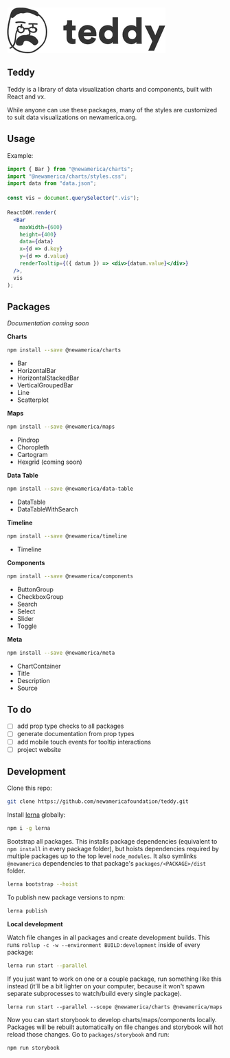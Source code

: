 ![Teddy Logo](./assets/teddy.png)

## Teddy

Teddy is a library of data visualization charts and components, built with React and vx.

While anyone can use these packages, many of the styles are customized to suit data visualizations on newamerica.org.

## Usage

Example:

```jsx
import { Bar } from "@newamerica/charts";
import "@newamerica/charts/styles.css";
import data from "data.json";

const vis = document.querySelector(".vis");

ReactDOM.render(
  <Bar
    maxWidth={600}
    height={400}
    data={data}
    x={d => d.key}
    y={d => d.value}
    renderTooltip={({ datum }) => <div>{datum.value}</div>}
  />,
  vis
);
```

## Packages

_Documentation coming soon_

**Charts**

```bash
npm install --save @newamerica/charts
```

- Bar
- HorizontalBar
- HorizontalStackedBar
- VerticalGroupedBar
- Line
- Scatterplot

**Maps**

```bash
npm install --save @newamerica/maps
```

- Pindrop
- Choropleth
- Cartogram
- Hexgrid (coming soon)

**Data Table**

```bash
npm install --save @newamerica/data-table
```

- DataTable
- DataTableWithSearch

**Timeline**

```bash
npm install --save @newamerica/timeline
```

- Timeline

**Components**

```bash
npm install --save @newamerica/components
```

- ButtonGroup
- CheckboxGroup
- Search
- Select
- Slider
- Toggle

**Meta**

```bash
npm install --save @newamerica/meta
```

- ChartContainer
- Title
- Description
- Source

## To do

- [ ] add prop type checks to all packages
- [ ] generate documentation from prop types
- [ ] add mobile touch events for tooltip interactions
- [ ] project website

## Development

Clone this repo:

```bash
git clone https://github.com/newamericafoundation/teddy.git
```

Install [lerna](https://github.com/lerna/lerna) globally:

```bash
npm i -g lerna
```

Bootstrap all packages. This installs package dependencies (equivalent to `npm install` in every package folder), but hoists dependencies required by multiple packages up to the top level `node_modules`. It also symlinks `@newamerica` dependencies to that package's `packages/<PACKAGE>/dist` folder.

```bash
lerna bootstrap --hoist
```

To publish new package versions to npm:

```bash
lerna publish
```

**Local development**

Watch file changes in all packages and create development builds. This runs `rollup -c -w --environment BUILD:development` inside of every package:

```bash
lerna run start --parallel
```

If you just want to work on one or a couple package, run something like this instead (it'll be a bit lighter on your computer, because it won't spawn separate subprocesses to watch/build every single package).

```
lerna run start --parallel --scope @newamerica/charts @newamerica/maps
```

Now you can start storybook to develop charts/maps/components locally. Packages will be rebuilt automatically on file changes and storybook will hot reload those changes. Go to `packages/storybook` and run:

```bash
npm run storybook
```
